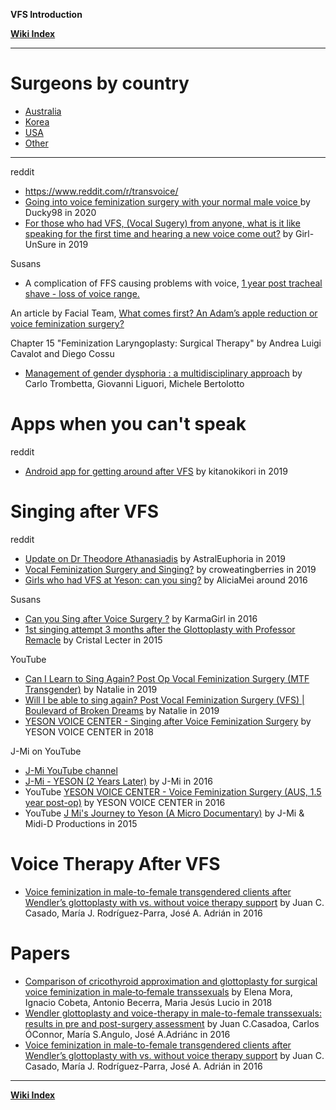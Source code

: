 **VFS Introduction**

**[Wiki Index](https://github.com/MissTeapot/LGBT-Wikis/blob/main/github_wiki/transwiki/index.md)**
*****

# Surgeons by country

* [Australia](https://github.com/MissTeapot/LGBT-Wikis/blob/main/github_wiki/transsurgerieswiki/vfs/australia.md)
* [Korea](https://github.com/MissTeapot/LGBT-Wikis/blob/main/github_wiki/transsurgerieswiki/vfs/korea.md)
* [USA](https://github.com/MissTeapot/LGBT-Wikis/blob/main/github_wiki/transsurgerieswiki/vfs/usa.md)
* [Other](https://github.com/MissTeapot/LGBT-Wikis/blob/main/github_wiki/transsurgerieswiki/vfs/other.md)

*****
reddit

* https://www.reddit.com/r/transvoice/
* [Going into voice feminization surgery with your normal male voice ](https://www.reddit.com/r/transvoice/comments/ejid7y/going_into_voice_feminization_surgery_with_your/) by Ducky98 in 2020
* [For those who had VFS, (Vocal Sugery) from anyone, what is it like speaking for the first time and hearing a new voice come out?](https://www.reddit.com/r/Transgender_Surgeries/comments/dsn6zm/for_those_who_had_vfs_vocal_sugery_from_anyone/) by Girl-UnSure in 2019

Susans

* A complication of FFS causing problems with voice, [ 1 year post tracheal shave - loss of voice range.](https://www.susans.org/forums/index.php?topic=234799.0)

An article by Facial Team, [What comes first? An Adam’s apple reduction or voice feminization surgery?](https://facialteam.eu/blog/ffs-surgery/adams-apple-reduction-voice-feminization-surgery/)

Chapter 15 "Feminization Laryngoplasty: Surgical Therapy" by Andrea Luigi Cavalot and Diego Cossu

* [Management of gender dysphoria : a multidisciplinary approach](https://trove.nla.gov.au/work/199509859?q&amp;versionId=218655499+222094601) by Carlo Trombetta, Giovanni Liguori, Michele Bertolotto


# Apps when you can't speak

reddit

* [Android app for getting around after VFS](https://www.reddit.com/r/Transgender_Surgeries/comments/besd8n/android_app_for_getting_around_after_vfs/) by kitanokikori in 2019


# Singing after VFS

reddit

* [Update on Dr Theodore Athanasiadis](https://www.reddit.com/r/transgenderau/comments/dwkr2u/update_on_dr_theodore_athanasiadis/) by AstralEuphoria in 2019
* [Vocal Feminization Surgery and Singing?](https://www.reddit.com/r/Transgender_Surgeries/comments/dks83j/vocal_feminization_surgery_and_singing/) by croweatingberries in 2019
* [Girls who had VFS at Yeson: can you sing?](https://www.reddit.com/r/asktransgender/comments/52epdy/girls_who_had_vfs_at_yeson_can_you_sing/) by AliciaMei around 2016

Susans

* [Can you Sing after Voice Surgery ?](https://www.susans.org/forums/index.php?topic=206640.0) by KarmaGirl in 2016
* [1st singing attempt 3 months after the Glottoplasty with Professor Remacle](https://www.susans.org/forums/index.php/topic,194899.0.html) by 	Cristal Lecter in 2015

YouTube

* [Can I Learn to Sing Again? Post Op Vocal Feminization Surgery (MTF Transgender)](https://www.youtube.com/watch?v=sOxrQgZHeYE) by Natalie in 2019
* [Will I be able to sing again? Post Vocal Feminization Surgery (VFS) | Boulevard of Broken Dreams](https://www.youtube.com/watch?v=mp8DCidJec4) by Natalie in 2019
* [YESON VOICE CENTER - Singing after Voice Feminization Surgery](https://www.youtube.com/watch?v=fIvtZ3Yjarg) by YESON VOICE CENTER in 2018

J-Mi on YouTube

* [J-Mi YouTube channel](https://www.youtube.com/channel/UCJdd2kT367R_dnPCL_47MNw/videos)
* [J-Mi - YESON \(2 Years Later\)](https://www.youtube.com/watch?v=E_fRE62EoSE) by J-Mi in 2016
* YouTube [YESON VOICE CENTER - Voice Feminization Surgery \(AUS, 1.5 year post-op\)](https://www.youtube.com/watch?v=b-V4wDJbtJk) by YESON VOICE CENTER in 2016
* YouTube [J Mi's Journey to Yeson \(A Micro Documentary\)](https://www.youtube.com/watch?v=tcWyFWBmb1I) by J-Mi &amp; Midi-D Productions in 2015

# Voice Therapy After VFS

* [Voice feminization in male-to-female transgendered clients after Wendler’s glottoplasty with vs. without voice therapy support](https://link.springer.com/article/10.1007/s00405-016-4420-8) by Juan C. Casado, María J. Rodríguez-Parra, José A. Adrián in 2016

# Papers

* [Comparison of cricothyroid approximation and glottoplasty for surgical voice feminization in male‐to‐female transsexuals](https://onlinelibrary.wiley.com/doi/abs/10.1002/lary.27172) by Elena Mora, Ignacio Cobeta, Antonio Becerra, Maria Jesús Lucio in 2018
* [Wendler glottoplasty and voice-therapy in male-to-female transsexuals: results in pre and post-surgery assessment](https://www.sciencedirect.com/science/article/pii/S0001651915000552?via%3Dihub) by Juan C.Casadoa, Carlos ÓConnor, María S.Angulo, José A.Adriánc in 2016
* [Voice feminization in male-to-female transgendered clients after Wendler’s glottoplasty with vs. without voice therapy support](https://link.springer.com/article/10.1007/s00405-016-4420-8) by Juan C. Casado, María J. Rodríguez-Parra, José A. Adrián in 2016


*****
**[Wiki Index](https://github.com/MissTeapot/LGBT-Wikis/blob/main/github_wiki/transwiki/index.md)**